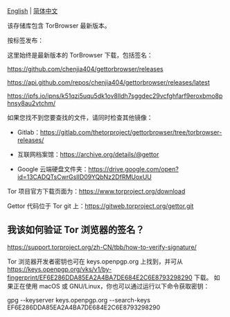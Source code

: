 [English](./README.md) | [简体中文](./README.zh-CN.md) 

该存储库包含 TorBrowser 最新版本。

按标签发布：
 
这里始终是最新版本的 TorBrowser 下载，包括签名：

https://github.com/chenjia404/gettorbrowser/releases

https://api.github.com/repos/chenjia404/gettorbrowser/releases/latest

https://ipfs.io/ipns/k51qzi5uqu5dk1ov8lldh7sggdec29vcfghfarf9eroxbmo8phnsy8au2vtchm/

如果您找不到您要查找的文件，请同时检查其他镜像：

- Gitlab：https://gitlab.com/thetorproject/gettorbrowser/tree/torbrowser-releases/

- 互联网档案馆：https://archive.org/details/@gettor

- Google 云端硬盘文件夹：https://drive.google.com/open?id=13CADQTsCwrGsIID09YQbNz2DfRMUoxUU

Tor 项目官方下载页面为：https://www.torproject.org/download

Gettor 代码位于 Tor git 上：https://gitweb.torproject.org/gettor.git

## 我该如何验证 Tor 浏览器的签名？

https://support.torproject.org/zh-CN/tbb/how-to-verify-signature/

Tor 浏览器开发者密钥也可在 keys.openpgp.org 上找到，并可从 https://keys.openpgp.org/vks/v1/by-fingerprint/EF6E286DDA85EA2A4BA7DE684E2C6E8793298290 下载。 如果正在使用 macOS 或 GNU/Linux，你也可以通过运行以下命令获取密钥：

gpg --keyserver keys.openpgp.org --search-keys EF6E286DDA85EA2A4BA7DE684E2C6E8793298290